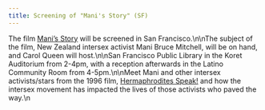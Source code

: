 ```yaml
---
title: Screening of "Mani's Story" (SF)
---
```


The film [Mani&#8217;s Story][1] will be screened in San Francisco.\n\nThe subject of the film, New Zealand intersex activist Mani Bruce Mitchell, will be on hand, and Carol Queen will host.\n\nSan Francisco Public Library in the Koret Auditorium from 2-4pm, with a reception afterwards in the Latino Community Room from 4-5pm.\n\nMeet Mani and other intersex activists/stars from the 1996 film, [Hermaphrodites Speak!][2] and how the intersex movement has impacted the lives of those activists who paved the way.\n

 [1]: yellowforhemaphrodites
 [2]: hermaphroditesspeak